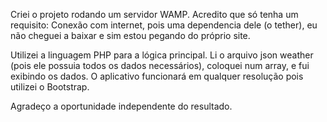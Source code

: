 Criei o projeto rodando um servidor WAMP. Acredito que só tenha um requisito: Conexão com internet, pois uma dependencia dele (o tether), eu não cheguei a baixar e sim estou pegando do próprio site.


Utilizei a linguagem PHP para a lógica principal. Li o arquivo json weather (pois ele possuia todos os dados necessários), coloquei num array, e fui exibindo os dados. O aplicativo funcionará em qualquer resolução pois utilizei o Bootstrap.

Agradeço a oportunidade independente do resultado. 
